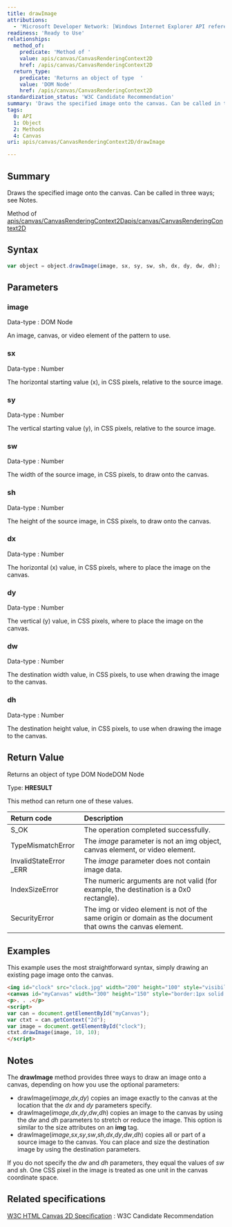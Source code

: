 ```yaml
---
title: drawImage
attributions:
  - 'Microsoft Developer Network: [Windows Internet Explorer API reference Article](http://msdn.microsoft.com/en-us/library/ie/hh828809%28v=vs.85%29.aspx)'
readiness: 'Ready to Use'
relationships:
  method_of:
    predicate: 'Method of '
    value: apis/canvas/CanvasRenderingContext2D
    href: /apis/canvas/CanvasRenderingContext2D
  return_type:
    predicate: 'Returns an object of type  '
    value: 'DOM Node'
    href: /apis/canvas/CanvasRenderingContext2D
standardization_status: 'W3C Candidate Recommendation'
summary: 'Draws the specified image onto the canvas. Can be called in three ways; see Notes.'
tags:
  0: API
  1: Object
  2: Methods
  4: Canvas
uri: apis/canvas/CanvasRenderingContext2D/drawImage

---
```

## Summary

Draws the specified image onto the canvas. Can be called in three ways; see Notes.

Method of [apis/canvas/CanvasRenderingContext2D](/apis/canvas/CanvasRenderingContext2D)[apis/canvas/CanvasRenderingContext2D](/apis/canvas/CanvasRenderingContext2D)

## Syntax

``` js
var object = object.drawImage(image, sx, sy, sw, sh, dx, dy, dw, dh);
```

## Parameters

### image

 Data-type
:   DOM Node

 An image, canvas, or video element of the pattern to use.

### sx

 Data-type
:   Number

 The horizontal starting value (x), in CSS pixels, relative to the source image.

### sy

 Data-type
:   Number

 The vertical starting value (y), in CSS pixels, relative to the source image.

### sw

 Data-type
:   Number

 The width of the source image, in CSS pixels, to draw onto the canvas.

### sh

 Data-type
:   Number

 The height of the source image, in CSS pixels, to draw onto the canvas.

### dx

 Data-type
:   Number

 The horizontal (x) value, in CSS pixels, where to place the image on the canvas.

### dy

 Data-type
:   Number

 The vertical (y) value, in CSS pixels, where to place the image on the canvas.

### dw

 Data-type
:   Number

 The destination width value, in CSS pixels, to use when drawing the image to the canvas.

### dh

 Data-type
:   Number

 The destination height value, in CSS pixels, to use when drawing the image to the canvas.

## Return Value

Returns an object of type DOM NodeDOM Node

Type: **HRESULT**

This method can return one of these values.

|Return code|Description|
|:----------|:----------|
|S\_OK|The operation completed successfully.|
|TypeMismatchError|The *image* parameter is not an img object, canvas element, or video element.|
|InvalidStateError \_ERR|The *image* parameter does not contain image data.|
|IndexSizeError|The numeric arguments are not valid (for example, the destination is a 0x0 rectangle).|
|SecurityError|The img or video element is not of the same origin or domain as the document that owns the canvas element.|

## Examples

This example uses the most straightforward syntax, simply drawing an existing page image onto the canvas.

``` html
<img id="clock" src="clock.jpg" width="200" height="100" style="visibility:hidden"/>
<canvas id="myCanvas" width="300" height="150" style="border:1px solid blue;"></canvas>
<p>. . .</p>
<script>
var can = document.getElementById("myCanvas");
var ctxt = can.getContext("2d");
var image = document.getElementById("clock");
ctxt.drawImage(image, 10, 10);
</script>
```

## Notes

The **drawImage** method provides three ways to draw an image onto a canvas, depending on how you use the optional parameters:

-   drawImage(*image*,*dx*,*dy*) copies an image exactly to the canvas at the location that the *dx* and *dy* parameters specify.
-   drawImage(*image*,*dx*,*dy*,*dw*,*dh*) copies an image to the canvas by using the *dw* and *dh* parameters to stretch or reduce the image. This option is similar to the size attributes on an **img** tag.
-   drawImage(*image*,*sx*,*sy*,*sw*,*sh*,*dx*,*dy*,*dw*,*dh*) copies all or part of a source image to the canvas. You can place and size the destination image by using the destination parameters.

If you do not specify the *dw* and *dh* parameters, they equal the values of *sw* and *sh*. One CSS pixel in the image is treated as one unit in the canvas coordinate space.

## Related specifications

[W3C HTML Canvas 2D Specification](http://www.w3.org/TR/2012/CR-2dcontext-20121217/)
:   W3C Candidate Recommendation
